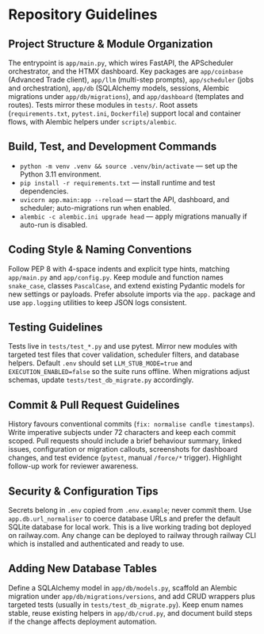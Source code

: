 # Repository Guidelines

## Project Structure & Module Organization
The entrypoint is `app/main.py`, which wires FastAPI, the APScheduler orchestrator, and the HTMX dashboard. Key packages are `app/coinbase` (Advanced Trade client), `app/llm` (multi-step prompts), `app/scheduler` (jobs and orchestration), `app/db` (SQLAlchemy models, sessions, Alembic migrations under `app/db/migrations`), and `app/dashboard` (templates and routes). Tests mirror these modules in `tests/`. Root assets (`requirements.txt`, `pytest.ini`, `Dockerfile`) support local and container flows, with Alembic helpers under `scripts/alembic`.

## Build, Test, and Development Commands
- `python -m venv .venv && source .venv/bin/activate` — set up the Python 3.11 environment.
- `pip install -r requirements.txt` — install runtime and test dependencies.
- `uvicorn app.main:app --reload` — start the API, dashboard, and scheduler; auto-migrations run when enabled.
- `alembic -c alembic.ini upgrade head` — apply migrations manually if auto-run is disabled.

## Coding Style & Naming Conventions
Follow PEP 8 with 4-space indents and explicit type hints, matching `app/main.py` and `app/config.py`. Keep module and function names `snake_case`, classes `PascalCase`, and extend existing Pydantic models for new settings or payloads. Prefer absolute imports via the `app.` package and use `app.logging` utilities to keep JSON logs consistent.

## Testing Guidelines
Tests live in `tests/test_*.py` and use pytest. Mirror new modules with targeted test files that cover validation, scheduler filters, and database helpers. Default `.env` should set `LLM_STUB_MODE=true` and `EXECUTION_ENABLED=false` so the suite runs offline. When migrations adjust schemas, update `tests/test_db_migrate.py` accordingly.

## Commit & Pull Request Guidelines
History favours conventional commits (`fix: normalise candle timestamps`). Write imperative subjects under 72 characters and keep each commit scoped. Pull requests should include a brief behaviour summary, linked issues, configuration or migration callouts, screenshots for dashboard changes, and test evidence (`pytest`, manual `/force/*` trigger). Highlight follow-up work for reviewer awareness.

## Security & Configuration Tips
Secrets belong in `.env` copied from `.env.example`; never commit them. Use `app.db.url_normaliser` to coerce database URLs and prefer the default SQLite database for local work. This is a live working trading bot deployed on railway.com. Any change can be deployed to railway through railway CLI which is installed and authenticated and ready to use. 

## Adding New Database Tables
Define a SQLAlchemy model in `app/db/models.py`, scaffold an Alembic migration under `app/db/migrations/versions`, and add CRUD wrappers plus targeted tests (usually in `tests/test_db_migrate.py`). Keep enum names stable, reuse existing helpers in `app/db/crud.py`, and document build steps if the change affects deployment automation.
